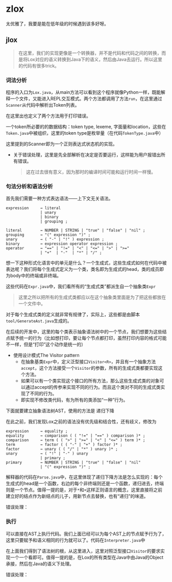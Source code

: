 # zlox

太优雅了，我要是能在低年级的时候遇到该多好呀。

## jlox
>在这里，我们的实现更像是一个转换器，并不是代码和代码之间的转换，而是将Lox对应的语义转换到Java下的语义，然后由Java去运行。所以这里的代码有很多trick。

### 词法分析

程序的入口为`Lox.java`，从main方法可以看到这个程序就像Python一样，既能解释一个文件，又能进入REPL交互模式。两个方法都调用了方法`run`，在这里通过`Scanner`从代码中解析出Token列表。

在这里出也定义了两个方法用于打印错误。

一个token所必要的的数据结构：token type, lexeme, 字面量和location，这些在`Token.java`中被组织，这里的token type是枚举量（在代码`TokenType.java`中）

这里提到的Scanner即为一个正则表达式状态机的实现。

+ 关于错误处理，这里是先全部解析在决定是否要运行，这样能为用户报错出所有错误。
    >这在过去很有意义，因为那时的编译时间可能和运行时间一样慢。

### 句法分析和语法分析

首先我们需要一种方式表达语法——上下文无关语法。
```
expression     → literal
               | unary
               | binary
               | grouping ;

literal        → NUMBER | STRING | "true" | "false" | "nil" ;
grouping       → "(" expression ")" ;
unary          → ( "-" | "!" ) expression ;
binary         → expression operator expression ;
operator       → "==" | "!=" | "<" | "<=" | ">" | ">="
               | "+"  | "-"  | "*" | "/" ;
```

想一下这种形式化语言中的单元是什么？一个生成式，这些生成式如何在代码中被表达呢？我们将每个生成式定义为一个类，类名即为生成式的head，类的成员即为body中的终端或非终端。

这些代码在`Expr.java`中，我们看所有的“生成式类”都派生自一个抽象类`Expr`
>这里之所以把所有的生成式类都应以在这个抽象类里面是为了把这些都放在一个文件中。

对于每个生成式类的定义就非常有规律了，实际上，这些都是由脚本`tool/GenerateAst.java`生成的。

在后续的开发中，这里的每个类表示抽象语法树中的一个节点，我们想要为这些结点赋予统一的行为（比如想打印，要让每个节点都打印，虽然打印内容的格式可能不一样，但是“打印”这个动作是统一的）

+ 使用设计模式The Visitor pattern
  + 在抽象基类`Expr`中，定义泛型接口`Visitor<R>`，并且有一个抽象方法`accept`，这个方法接受一个`Visitor`的参数，所有的生成式类都要实现这个方法。
  + 如果可以有一个类实现这个接口的所有方法，那么这些生成式类的对象可以通过accept的传参来实现不同的行为。而且这个类对不同的生成式类实现了不同的行为。
  + 即实现不修改类代码，有为所有的类添加“一种”行为。

下面就要建立抽象语法树AST，使用的方法是 递归下降

在此之前，我们发现Lox之前的语法没有优先级和结合性，还有歧义，修改为
```
expression     → equality ;
equality       → comparison ( ( "!=" | "==" ) comparison )* ;
comparison     → term ( ( ">" | ">=" | "<" | "<=" ) term )* ;
term           → factor ( ( "-" | "+" ) factor )* ;
factor         → unary ( ( "/" | "*" ) unary )* ;
unary          → ( "!" | "-" ) unary
               | primary ;
primary        → NUMBER | STRING | "true" | "false" | "nil"
               | "(" expression ")" ;
```

解释器的代码在`Parse.java`中，在这里体现了递归下降方法是怎么实现的：每个生成式的head是一个函数，右边的每个非终端则还是一个函数，递归进去，终端则是一个节点。值得一提的是，对于`*`和`+`这样正则语言的概念，这里直接将之前建立好的结点作为新结点的儿子，用新节点去替换，也有“递归”的味道。

错误处理：

### 执行

可以直接在AST上执行代码。我们上面已经可以为每个AST上的节点赋予行为了，这里只要赋予和语义相同的行为就可以了。代码在`Interpreter.java`中

在上面我们得到了语法树的根，从这里进入，这里对照泛型接口`Visitor`的要求实现一个一个看即可。值得一提的是，在Lox的所有类型在Java中由Java的Object承接，然后在Java的语义下处理。

错误处理：